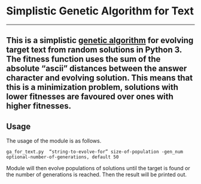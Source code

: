# Simplistic Genetic Algorithm for Text
---
This is a simplistic [genetic algorithm](https://en.wikipedia.org/wiki/Genetic_algorithm) for evolving target text from random solutions in Python 3. The fitness function uses the sum of the absolute “ascii” distances between the answer character and evolving solution. This means that this is a minimization problem, solutions with lower fitnesses are favoured over ones with higher fitnesses. 
---
## Usage
The usage of the module is as follows. 

```ga_for_text.py  “string-to-evolve-for” size-of-population -gen_num optional-number-of-generations, default 50```

Module will then evolve populations of solutions until the target is found or the number of generations is reached. Then the result will be printed out.
